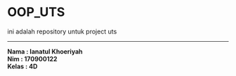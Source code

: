 # OOP_UTS
ini adalah repository untuk project uts <br>
<hr>
<b>Nama   : Ianatul Khoeriyah <br>
Nim    : 170900122 <br>
Kelas  : 4D <br></b>
